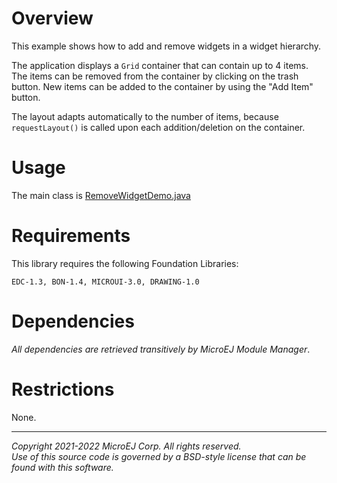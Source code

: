 # Overview

This example shows how to add and remove widgets in a widget hierarchy.

The application displays a ``Grid`` container that can contain up to 4 items. The items can be removed from the container by clicking on the trash button. New items can be added to the container by using the "Add Item" button.

The layout adapts automatically to the number of items, because `requestLayout()` is called upon each addition/deletion on the container.

# Usage

The main class is [RemoveWidgetDemo.java](./src/main/java/com/microej/example/mwt/removewidget/RemoveWidgetDemo.java)

# Requirements

This library requires the following Foundation Libraries:

    EDC-1.3, BON-1.4, MICROUI-3.0, DRAWING-1.0

# Dependencies

_All dependencies are retrieved transitively by MicroEJ Module Manager_.

# Restrictions

None.

---  
_Copyright 2021-2022 MicroEJ Corp. All rights reserved._  
_Use of this source code is governed by a BSD-style license that can be found with this software._ 
